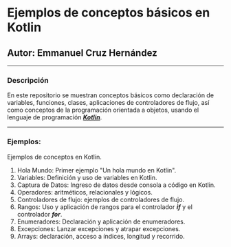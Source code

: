 # Ejemplos de conceptos básicos en Kotlin
## Autor: Emmanuel Cruz Hernández

----

### Descripción
En este repositorio se muestran conceptos básicos como declaración de variables, funciones, clases, aplicaciones de controladores de flujo, así como conceptos de la programación orientada a objetos, usando el lenguaje de programación [***Kotlin***](https://kotlinlang.org/docs/home.html).

----

### Ejemplos:
Ejemplos de conceptos en Kotlin.

1. Hola Mundo: Primer ejemplo "Un hola mundo en Kotlin".
2. Variables: Definición y uso de variables en Kotlin.
3. Captura de Datos: Ingreso de datos desde consola a código en Kotlin.
4. Operadores: aritméticos, relacionales y lógicos.
5. Controladores de flujo: ejemplos de controladores de flujo.
6. Rangos: Uso y aplicación de rangos para el controlador ***if*** y el controlador ***for***.
7. Enumeradores: Declaración y aplicación de enumeradores.
8. Excepciones: Lanzar excepciones y atrapar excepciones.
9. Arrays: declaración, acceso a índices, longitud y recorrido.
